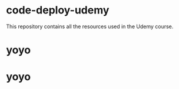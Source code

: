# code-deploy-udemy
This repository contains all the resources used in the Udemy course.
# yoyo
# yoyo

